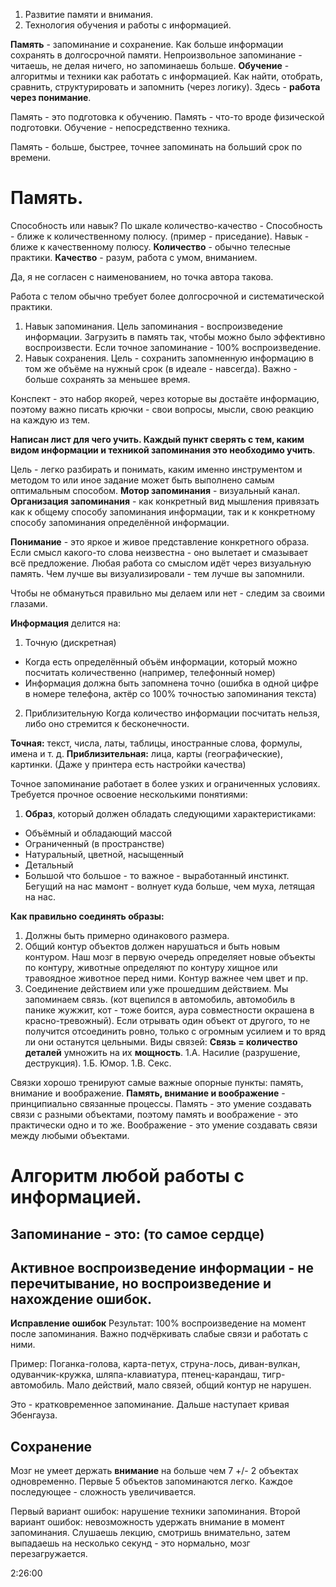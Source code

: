 1. Развитие памяти и внимания.
2. Технология обучения и работы с информацией.

**Память** - запоминание и сохранение.
Как больше информации сохранять в долгосрочной памяти.
Непроизвольное запоминание - читаешь, не делая ничего, но запоминаешь больше.
**Обучение** - алгоритмы и техники как работать с информацией.
Как найти, отобрать, сравнить, структурировать и запомнить (через логику).
Здесь - **работа через понимание**.

Память - это подготовка к обучению.
Память - что-то вроде физической подготовки.
Обучение - непосредственно техника.

Память - больше, быстрее, точнее запоминать на больший срок по времени.

# Память.
Способность или навык?
По шкале количество-качество -
Способность - ближе к количественному полюсу. (пример - приседание).
Навык - ближе к качественному полюсу.
**Количество** - обычно телесные практики.
**Качество** - разум, работа с умом, вниманием.

Да, я не согласен с наименованием, но точка автора такова.

Работа с телом обычно требует более долгосрочной и систематической практики.

1. Навык запоминания.
Цель запоминания - воспроизведение информации.
Загрузить в память так, чтобы можно было эффективно воспроизвести.
Если точное запоминание - 100% воспроизведение.
2. Навык сохранения.
Цель - сохранить запомненную информацию в том же объёме на нужный срок (в идеале - навсегда).
Важно - больше сохранять за меньшее время.

Конспект - это набор якорей, через которые вы достаёте информацию, поэтому важно писать крючки - свои вопросы, мысли, свою реакцию на каждую из тем.

**Написан лист для чего учить. Каждый пункт сверять с тем, каким видом информации и техникой запоминания это необходимо учить**.

Цель - легко разбирать и понимать, каким именно инструментом и методом то или иное задание может быть выполнено самым оптимальным способом.
**Мотор запоминания** - визуальный канал.
**Организация запоминания** - как конкретный вид мышления привязать как к общему способу запоминания информации, так и к конкретному способу запоминания определённой информации.

**Понимание** - это яркое и живое представление конкретного образа.
Если смысл какого-то слова неизвестна - оно вылетает и смазывает всё предложение.
Любая работа со смыслом идёт через визуальную память.
Чем лучше вы визуализировали - тем лучше вы запомнили.

Чтобы не обмануться правильно мы делаем или нет - следим за своими глазами.

**Информация** делится на:
1. Точную (дискретная)
* Когда есть определённый объём информации, который можно посчитать количественно
(например, телефонный номер)
* Информация должна быть запомнена точно
(ошибка в одной цифре в номере телефона, актёр со 100% точностью запоминания текста)
2. Приблизительную
Когда количество информации посчитать нельзя, либо оно стремится к бесконечности.

**Точная:** текст, числа, латы, таблицы, иностранные слова, формулы, имена и т. д.
**Приблизительная:** лица, карты (географические), картинки. (Даже у принтера есть настройки качества)

Точное запоминание работает в более узких и ограниченных условиях.
Требуется прочное освоение несколькими понятиями:
1. **Образ**, который должен обладать следующими характеристиками:
* Объёмный и обладающий массой
* Ограниченный (в пространстве)
* Натуральный, цветной, насыщенный
* Детальный
* Большой
что большое - то важное - выработанный инстинкт.
Бегущий на нас мамонт - волнует куда больше, чем муха, летящая на нас.

**Как правильно соединять образы:**
1. Должны быть примерно одинакового размера.
2. Общий контур объектов должен нарушаться и быть новым контуром.
Наш мозг в первую очередь определяет новые объекты по контуру,
животные определяют по контуру хищное или травоядное животное перед ними.
Контур важнее чем цвет и пр.
3. Соединение действием или уже прошедшим действием.
Мы запоминаем связь. (кот вцепился в автомобиль, автомобиль в панике жужжит, кот - тоже боится, аура совместности окрашена в красно-тревожный).
Если отрывать один объект от другого, то не получится отсоединить ровно, только с огромным усилием и то вряд ли они останутся цельными. Виды связей:
**Связь = количество деталей** умножить на их **мощность**.
1.А. Насилие (разрушение, деструкция).
1.Б. Юмор.
1.В. Секс.

Связки хорошо тренируют самые важные опорные пункты: память, внимание и воображение.
**Память, внимание и воображение** - принципиально связанные процессы.
Память - это умение создавать связи с разными объектами, поэтому память и воображение - это практически одно и то же.
Воображение - это умение создавать связи между любыми объектами.

# Алгоритм любой работы с информацией.

**Запоминание - это:** (то самое **сердце**)
--------------------------------------
**Активное воспроизведение информации** - не перечитывание, но воспроизведение и нахождение ошибок.
--------------------------------------
**Исправление ошибок**
Результат: 100% воспроизведение на момент после запоминания.
Важно подчёркивать слабые связи и работать с ними.

Пример:
Поганка-голова,
карта-петух,
струна-лось,
диван-вулкан,
одуванчик-кружка,
шляпа-клавиатура,
птенец-карандаш,
тигр-автомобиль.
Мало действий, мало связей, общий контур не нарушен.

Это - кратковременное запоминание. Дальше наступает кривая Эбенгауза.

**Сохранение**
--------------------------------------

Мозг не умеет держать **внимание** на больше чем 7 +/- 2 объектах одновременно.
Первые 5 объектов запоминаются легко. Каждое последующее - сложность увеличивается.

Первый вариант ошибок: нарушение техники запоминания.
Второй вариант ошибок: невозможность удержать внимание в момент запоминания.
Слушаешь лекцию, смотришь внимательно, затем выпадаешь на несколько секунд - это нормально, мозг перезагружается.


2:26:00



